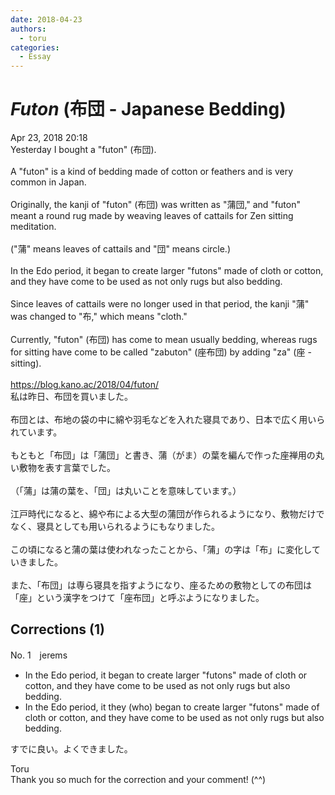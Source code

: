 ```yaml
---
date: 2018-04-23
authors:
  - toru
categories:
  - Essay
---
```


<h1 id="subject_show"><strong><em>Futon</strong></em> (布団 - Japanese Bedding) </h1>
<div class="date">Apr 23, 2018 20:18</div>
<div id="post"><div id="body_show_ori">
Yesterday I bought a "futon" (布団).<br/><br/>A "futon" is a kind of bedding made of cotton or feathers and is very common in Japan.<br/><br/>Originally, the kanji of "futon" (布団) was written as "蒲団," and "futon" meant a round rug made by weaving leaves of cattails for Zen sitting meditation.<br/><br/>("蒲" means leaves of cattails and "団" means circle.)<br/><br/>In the Edo period, it began to create larger "futons" made of cloth or cotton, and they have come to be used as not only rugs but also bedding.<br/><br/>Since leaves of cattails were no longer used in that period, the kanji "蒲" was changed to "布," which means "cloth."<br/><br/>Currently, "futon" (布団) has come to mean usually bedding, whereas rugs for sitting have come to be called "zabuton" (座布団) by adding "za" (座 - sitting).<br/><br/><a href="https://blog.kano.ac/2018/04/futon/" target="_blank">https://blog.kano.ac/2018/04/futon/</a>
</div></div>

<!-- more -->

<div id="post_ja"><div id="body_show_mo">
私は昨日、布団を買いました。<br/><br/>布団とは、布地の袋の中に綿や羽毛などを入れた寝具であり、日本で広く用いられています。<br/><br/>もともと「布団」は「蒲団」と書き、蒲（がま）の葉を編んで作った座禅用の丸い敷物を表す言葉でした。<br/><br/>（「蒲」は蒲の葉を、「団」は丸いことを意味しています。）<br/><br/>江戸時代になると、綿や布による大型の蒲団が作られるようになり、敷物だけでなく、寝具としても用いられるようにもなりました。<br/><br/>この頃になると蒲の葉は使われなったことから、「蒲」の字は「布」に変化していきました。<br/><br/>また、「布団」は専ら寝具を指すようになり、座るための敷物としての布団は「座」という漢字をつけて「座布団」と呼ぶようになりました。
</div></div>

## Corrections (1)
<div id="block"><div class="first_name"> No. 1　<span class="just_name">jerems</span></div><div id="block2">
<ul class="correction_field">
<li class="incorrect">In the Edo period, it began to create larger "futons" made of cloth or cotton, and they have come to be used as not only rugs but also bedding.</li>
<li class="corrected correct">
In the Edo period, <span class="sline">it</span> <span class="f_blue">they</span> <span class="f_blue">(who) </span>began to create larger "futons" made of cloth or cotton, and they have come to be used as not only rugs but also bedding.
</li>
</ul>
<p class="comment_small">
 すでに良い。よくできました。
</p>

</div><div class="name"><span class="just_name">Toru</span><br>
Thank you so much for the correction and your comment! (^^)
</div>
</div>
